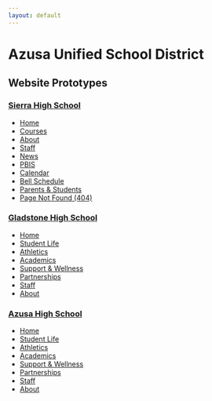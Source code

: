 ```yaml
---
layout: default
---
```


# Azusa Unified School District

## Website Prototypes

<section>
<section markdown="1">

### [Sierra High School](http://sierrahighschool.jimthoburn.com)

* [Home](http://sierrahighschool.jimthoburn.com)
* [Courses](http://sierrahighschool.jimthoburn.com/academics)
* [About](http://sierrahighschool.jimthoburn.com/about)
* [Staff](http://sierrahighschool.jimthoburn.com/staff)
* [News](http://sierrahighschool.jimthoburn.com/news)
* [PBIS](http://sierrahighschool.jimthoburn.com/pbis)
* [Calendar](http://sierrahighschool.jimthoburn.com/calendar)
* [Bell Schedule](http://sierrahighschool.jimthoburn.com/schedule)
* [Parents & Students](http://sierrahighschool.jimthoburn.com/parents)
* [Page Not Found (404)](http://sierrahighschool.jimthoburn.com/404)

</section>
<section markdown="1">

### [Gladstone High School](http://gladstonehighschool.jimthoburn.com)

* [Home](http://gladstonehighschool.jimthoburn.com)
* [Student Life](http://gladstonehighschool.jimthoburn.com/life/)
* [Athletics](http://gladstonehighschool.jimthoburn.com/athletics/)
* [Academics](http://gladstonehighschool.jimthoburn.com/academics/)
* [Support & Wellness](http://gladstonehighschool.jimthoburn.com/wellness/)
* [Partnerships](http://gladstonehighschool.jimthoburn.com/partnerships/)
* [Staff](http://gladstonehighschool.jimthoburn.com/staff/)
* [About](http://gladstonehighschool.jimthoburn.com/about/)

</section>
<section markdown="1">

### [Azusa High School](http://azusahighschool.jimthoburn.com)

* [Home](http://azusahighschool.jimthoburn.com)
* [Student Life](http://azusahighschool.jimthoburn.com/life/)
* [Athletics](http://azusahighschool.jimthoburn.com/athletics/)
* [Academics](http://azusahighschool.jimthoburn.com/academics/)
* [Support & Wellness](http://azusahighschool.jimthoburn.com/wellness/)
* [Partnerships](http://azusahighschool.jimthoburn.com/partnerships/)
* [Staff](http://azusahighschool.jimthoburn.com/staff/)
* [About](http://azusahighschool.jimthoburn.com/about/)

</section>
</section>
